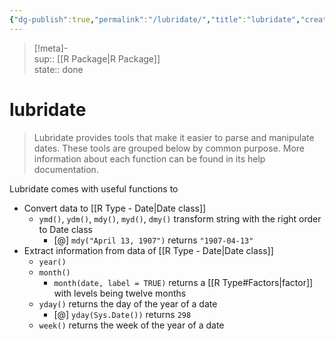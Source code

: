 ```yaml
---
{"dg-publish":true,"permalink":"/lubridate/","title":"lubridate","created":"2022-11-03T22:36:27","updated":""}
---
```


> [!meta]-  
sup:: [[R Package\|R Package]]  
state:: done  

# lubridate

> Lubridate provides tools that make it easier to parse and manipulate dates. These tools are grouped below by common purpose. More information about each function can be found in its help documentation.

Lubridate comes with useful functions to

- Convert data to [[R Type - Date\|Date class]]
    - `ymd()`, `ydm()`, `mdy()`, `myd()`, `dmy()` transform string with the right order to Date class
        - [@] `mdy("April 13, 1907")` returns `"1907-04-13"`
- Extract information from data of [[R Type - Date\|Date class]]
    - `year()`
    - `month()`
        - `month(date, label = TRUE)` returns a [[R Type#Factors\|factor]] with levels being twelve months
    - `yday()` returns the day of the year of a date
        - [@] `yday(Sys.Date())` returns `298`
    - `week()` returns the week of the year of a date
